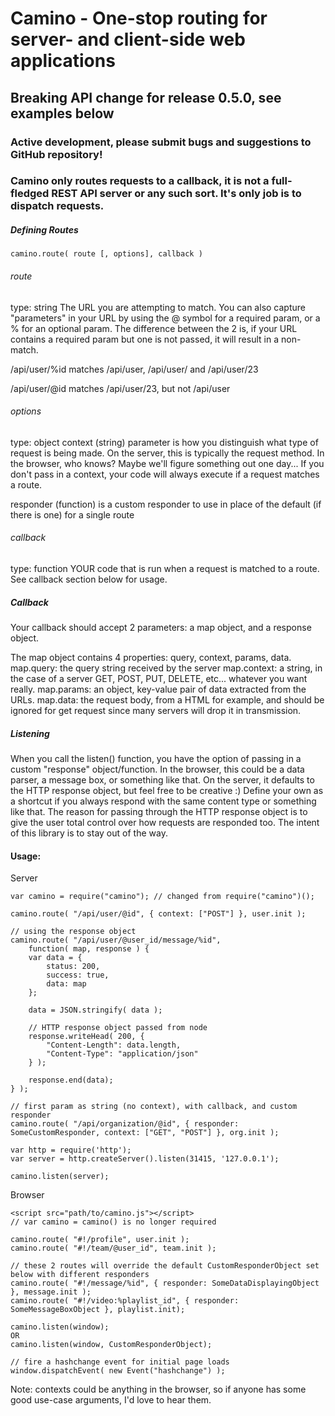 # Camino - One-stop routing for server- and client-side web applications
## Breaking API change for release 0.5.0, see examples below
### Active development, please submit bugs and suggestions to GitHub repository!

### Camino only routes requests to a callback, it is not a full-fledged REST API server or any such sort. It's only job is to dispatch requests.

##### Defining Routes
    camino.route( route [, options], callback )

###### route
type: string
The URL you are attempting to match. You can also capture "parameters" in your URL by using the @ symbol for a required param, or a % for an optional param. The difference between the 2 is, if your URL contains a required param but one is not passed, it will result in a non-match.

/api/user/%id matches /api/user, /api/user/ and /api/user/23

/api/user/@id matches /api/user/23, but not /api/user

###### options
type: object
context (string) parameter is how you distinguish what type of request is being made. On the server, this is typically the request method. In the browser, who knows? Maybe we'll figure something out one day...
If you don't pass in a context, your code will always execute if a request matches a route.

responder (function) is a custom responder to use in place of the default (if there is one) for a single route

###### callback
type: function
YOUR code that is run when a request is matched to a route.
See callback section below for usage.

<!-- Lastly, the responder param is an object you want to use in your code to send a message to the browser/server/anything else. It can be whatever you want and do whatever you want. On the server, it defaults to the HTTP response object so you can set headers, write data, anything else. This can be overriden on a route by route basis, or globally through the listen() function. See examples below. -->

##### Callback
Your callback should accept 2 parameters: a map object, and a response object.

The map object contains 4 properties: query, context, params, data.
map.query: the query string received by the server
map.context: a string, in the case of a server GET, POST, PUT, DELETE, etc... whatever you want really.
map.params: an object, key-value pair of data extracted from the URLs.
map.data: the request body, from a HTML for example, and should be ignored for get request since many servers will drop it in transmission.

##### Listening
When you call the listen() function, you have the option of passing in a custom "response" object/function.
In the browser, this could be a data parser, a message box, or something like that.
On the server, it defaults to the HTTP response object, but feel free to be creative :) Define your own as a shortcut if you always respond with the same content type or something like that.
The reason for passing through the HTTP response object is to give the user total control over how requests are responded too. The intent of this library is to stay out of the way.

#### Usage:

Server

    var camino = require("camino"); // changed from require("camino")();

    camino.route( "/api/user/@id", { context: ["POST"] }, user.init );

    // using the response object
    camino.route( "/api/user/@user_id/message/%id",
        function( map, response ) {
        var data = {
            status: 200,
            success: true,
            data: map
        };

        data = JSON.stringify( data );

        // HTTP response object passed from node
        response.writeHead( 200, {
            "Content-Length": data.length,
            "Content-Type": "application/json"
        } );

        response.end(data);
    } );

    // first param as string (no context), with callback, and custom responder
    camino.route( "/api/organization/@id", { responder: SomeCustomResponder, context: ["GET", "POST"] }, org.init );

    var http = require('http');
    var server = http.createServer().listen(31415, '127.0.0.1');

    camino.listen(server);

Browser

    <script src="path/to/camino.js"></script>
    // var camino = camino() is no longer required

    camino.route( "#!/profile", user.init );
    camino.route( "#!/team/@user_id", team.init );

    // these 2 routes will override the default CustomResponderObject set below with different responders
    camino.route( "#!/message/%id", { responder: SomeDataDisplayingObject }, message.init );
    camino.route( "#!/video:%playlist_id", { responder: SomeMessageBoxObject }, playlist.init);

    camino.listen(window);
    OR
    camino.listen(window, CustomResponderObject);

    // fire a hashchange event for initial page loads
    window.dispatchEvent( new Event("hashchange") );

Note: contexts could be anything in the browser, so if anyone has some good use-case arguments, I'd love to hear them.